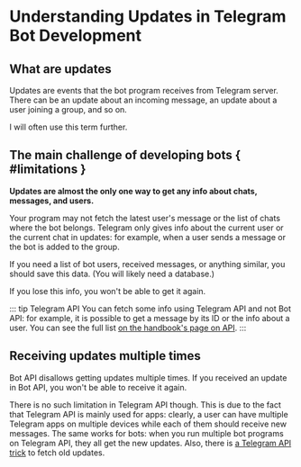 # Understanding Updates in Telegram Bot Development

## What are updates

Updates are events that the bot program receives from Telegram server.
There can be an update about an incoming message, an update about a user joining a group, and so on.

I will often use this term further.

## The main challenge of developing bots { #limitations }

**Updates are almost the only one way to get any info about chats, messages, and users.**

Your program may not fetch the latest user's message or the list of chats where the bot belongs. 
Telegram only gives info about the current user or the current chat in updates:
for example, when a user sends a message or the bot is added to the group.

If you need a list of bot users, received messages, or anything similar, you should save this data. 
(You will likely need a database.)

If you lose this info, you won't be able to get it again.

::: tip Telegram API
You can fetch some info using Telegram API and not Bot API:
for example, it is possible to get a message by its ID or the info about a user. 
You can see the full list [on the handbook's page on API](../dev/api#api-difference).
:::

## Receiving updates multiple times

Bot API disallows getting updates multiple times. If you received an update in Bot API, 
you won't be able to receive it again.

There is no such limitation in Telegram API though. This is due to the fact that Telegram API is mainly used for apps:
clearly, a user can have multiple Telegram apps on multiple devices while each of them should receive new messages.
The same works for bots: when you run multiple bot programs on Telegram API, they all get the new updates.
Also, there is [a Telegram API trick](../dev/api#old-updates) to fetch old updates.
